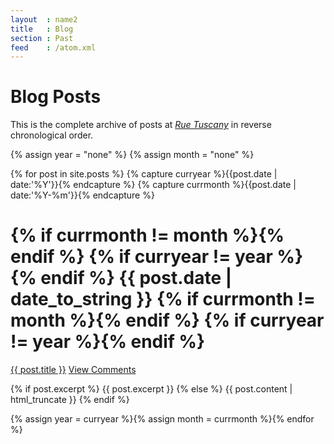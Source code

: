 ```yaml
---
layout  : name2
title   : Blog
section : Past
feed    : /atom.xml
---
```


Blog Posts
==========

This is the complete archive of posts at *[Rue Tuscany](/)* in reverse chronological order.

{% assign year = "none" %}
{% assign month = "none" %}

{% for post in site.posts %}
{% capture curryear %}{{post.date | date:'%Y'}}{% endcapture %}
{% capture currmonth %}{{post.date | date:'%Y-%m'}}{% endcapture %}
<div class="section list">
  <h1>{% if currmonth != month %}<a name="{{ currmonth }}">{% endif %}
	{% if curryear != year %}<a name="{{ curryear }}">{% endif %}
	{{ post.date | date_to_string }}
	{% if currmonth != month %}</a>{% endif %}
	{% if curryear != year %}</a>{% endif %}
  </h1>
  <p class="line">
    <a class="title" href="{{ post.url }}">{{ post.title }}</a>
    <a class="comments" href="{{ post.url }}#disqus_thread">View Comments</a>
  </p>
  <p class="excerpt">{% if post.excerpt %}
	{{ post.excerpt }}
  {% else %}
    {{ post.content | html_truncate }}
  {% endif %}</p>
</div>
{% assign year = curryear %}{% assign month = currmonth %}{% endfor %}

<script type="text/javascript">
    /* * * CONFIGURATION VARIABLES: EDIT BEFORE PASTING INTO YOUR WEBPAGE * * */
    var disqus_shortname = 'rosebery'; // required: replace example with your forum shortname

    /* * * DON'T EDIT BELOW THIS LINE * * */
    (function () {
        var s = document.createElement('script'); s.async = true;
        s.type = 'text/javascript';
        s.src = 'http://' + disqus_shortname + '.disqus.com/count.js';
        (document.getElementsByTagName('HEAD')[0] || document.getElementsByTagName('BODY')[0]).appendChild(s);
    }());
</script>



